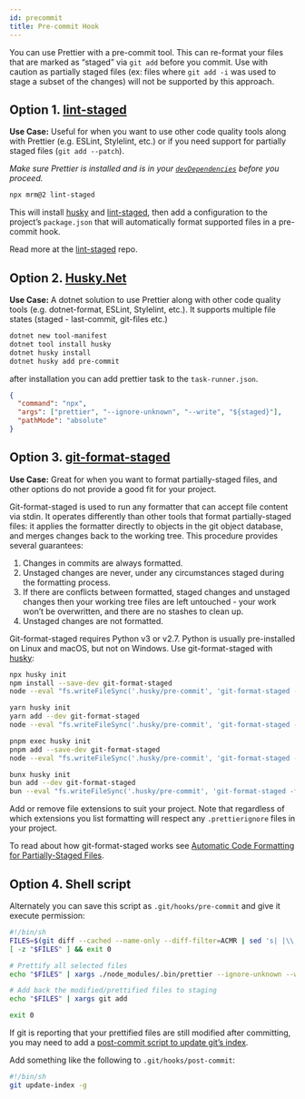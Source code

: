 ```yaml
---
id: precommit
title: Pre-commit Hook
---
```


You can use Prettier with a pre-commit tool. This can re-format your files that are marked as “staged” via `git add` before you commit. Use with caution as partially staged files (ex: files where `git add -i` was used to stage a subset of the changes) will not be supported by this approach.

## Option 1. [lint-staged](https://github.com/okonet/lint-staged)

**Use Case:** Useful for when you want to use other code quality tools along with Prettier (e.g. ESLint, Stylelint, etc.) or if you need support for partially staged files (`git add --patch`).

_Make sure Prettier is installed and is in your [`devDependencies`](https://docs.npmjs.com/specifying-dependencies-and-devdependencies-in-a-package-json-file) before you proceed._

```bash
npx mrm@2 lint-staged
```

This will install [husky](https://github.com/typicode/husky) and [lint-staged](https://github.com/okonet/lint-staged), then add a configuration to the project’s `package.json` that will automatically format supported files in a pre-commit hook.

Read more at the [lint-staged](https://github.com/okonet/lint-staged#configuration) repo.

## Option 2. [Husky.Net](https://github.com/alirezanet/Husky.Net)

**Use Case:** A dotnet solution to use Prettier along with other code quality tools (e.g. dotnet-format, ESLint, Stylelint, etc.). It supports multiple file states (staged - last-commit, git-files etc.)

```bash
dotnet new tool-manifest
dotnet tool install husky
dotnet husky install
dotnet husky add pre-commit
```

after installation you can add prettier task to the `task-runner.json`.

```json
{
  "command": "npx",
  "args": ["prettier", "--ignore-unknown", "--write", "${staged}"],
  "pathMode": "absolute"
}
```

## Option 3. [git-format-staged](https://github.com/hallettj/git-format-staged)

**Use Case:** Great for when you want to format partially-staged files, and other options do not provide a good fit for your project.

Git-format-staged is used to run any formatter that can accept file content via stdin. It operates differently than other tools that format partially-staged files: it applies the formatter directly to objects in the git object database, and merges changes back to the working tree. This procedure provides several guarantees:

1. Changes in commits are always formatted.
2. Unstaged changes are never, under any circumstances staged during the formatting process.
3. If there are conflicts between formatted, staged changes and unstaged changes then your working tree files are left untouched - your work won’t be overwritten, and there are no stashes to clean up.
4. Unstaged changes are not formatted.

Git-format-staged requires Python v3 or v2.7. Python is usually pre-installed on Linux and macOS, but not on Windows. Use git-format-staged with [husky](https://github.com/typicode/husky):

<!--DOCUSAURUS_CODE_TABS-->
<!--npm-->

```bash
npx husky init
npm install --save-dev git-format-staged
node --eval "fs.writeFileSync('.husky/pre-commit', 'git-format-staged -f \'prettier --ignore-unknown --stdin --stdin-filepath \"{}\"\' .\n')"
```

<!--yarn-->

```bash
yarn husky init
yarn add --dev git-format-staged
node --eval "fs.writeFileSync('.husky/pre-commit', 'git-format-staged -f \'prettier --ignore-unknown --stdin --stdin-filepath \"{}\"\' .\n')"
```

<!--pnpm-->

```bash
pnpm exec husky init
pnpm add --save-dev git-format-staged
node --eval "fs.writeFileSync('.husky/pre-commit', 'git-format-staged -f \'prettier --ignore-unknown --stdin --stdin-filepath \"{}\"\' .\n')"
```

<!--bun-->

```bash
bunx husky init
bun add --dev git-format-staged
bun --eval "fs.writeFileSync('.husky/pre-commit', 'git-format-staged -f \'prettier --ignore-unknown --stdin --stdin-filepath \"{}\"\' .\n')"
```

<!--END_DOCUSAURUS_CODE_TABS-->

Add or remove file extensions to suit your project. Note that regardless of which extensions you list formatting will respect any `.prettierignore` files in your project.

To read about how git-format-staged works see [Automatic Code Formatting for Partially-Staged Files](https://www.olioapps.com/blog/automatic-code-formatting/).

## Option 4. Shell script

Alternately you can save this script as `.git/hooks/pre-commit` and give it execute permission:

```sh
#!/bin/sh
FILES=$(git diff --cached --name-only --diff-filter=ACMR | sed 's| |\\ |g')
[ -z "$FILES" ] && exit 0

# Prettify all selected files
echo "$FILES" | xargs ./node_modules/.bin/prettier --ignore-unknown --write

# Add back the modified/prettified files to staging
echo "$FILES" | xargs git add

exit 0
```

If git is reporting that your prettified files are still modified after committing, you may need to add a [post-commit script to update git’s index](https://github.com/prettier/prettier/issues/2978#issuecomment-334408427).

Add something like the following to `.git/hooks/post-commit`:

```sh
#!/bin/sh
git update-index -g
```
